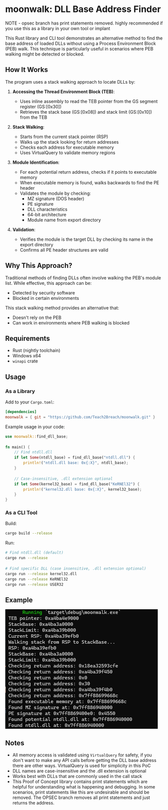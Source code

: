 # moonwalk: DLL Base Address Finder

NOTE - opsec branch has print statements removed. highly recommended if you use this as a library in your own tool or implant

This Rust library and CLI tool demonstrates an alternative method to find the base address of loaded DLLs without using a Process Environment Block (PEB) walk. This technique is particularly useful in scenarios where PEB walking might be detected or blocked.

## How It Works

The program uses a stack walking approach to locate DLLs by:

1. **Accessing the Thread Environment Block (TEB)**:
   - Uses inline assembly to read the TEB pointer from the GS segment register (GS:[0x30])
   - Retrieves the stack base (GS:[0x08]) and stack limit (GS:[0x10]) from the TEB

2. **Stack Walking**:
   - Starts from the current stack pointer (RSP)
   - Walks up the stack looking for return addresses
   - Checks each address for executable memory
   - Uses VirtualQuery to validate memory regions

3. **Module Identification**:
   - For each potential return address, checks if it points to executable memory
   - When executable memory is found, walks backwards to find the PE header
   - Validates the module by checking:
     - MZ signature (DOS header)
     - PE signature
     - DLL characteristics
     - 64-bit architecture
     - Module name from export directory

4. **Validation**:
   - Verifies the module is the target DLL by checking its name in the export directory
   - Confirms all PE header structures are valid

## Why This Approach?

Traditional methods of finding DLLs often involve walking the PEB's module list. While effective, this approach can be:
- Detected by security software
- Blocked in certain environments

This stack walking method provides an alternative that:
- Doesn't rely on the PEB
- Can work in environments where PEB walking is blocked

## Requirements

- Rust (nightly toolchain)
- Windows x64
- `winapi` crate

## Usage

### As a Library

Add to your `Cargo.toml`:
```toml
[dependencies]
moonwalk = { git = "https://github.com/Teach2Breach/moonwalk.git" }
```

Example usage in your code:
```rust
use moonwalk::find_dll_base;

fn main() {
    // Find ntdll.dll
    if let Some(ntdll_base) = find_dll_base("ntdll.dll") {
        println!("ntdll.dll base: 0x{:X}", ntdll_base);
    }

    // Case-insensitive, .dll extension optional
    if let Some(kernel32_base) = find_dll_base("KeRNEl32") {
        println!("kernel32.dll base: 0x{:X}", kernel32_base);
    }
}
```

### As a CLI Tool

Build:
```bash
cargo build --release
```

Run:
```bash
# Find ntdll.dll (default)
cargo run --release

# Find specific DLL (case insensitive, .dll extension optional)
cargo run --release kernel32.dll
cargo run --release KeRNEl32
cargo run --release USER32
```

## Example

![Moonwalk DLL Base Address Finder Demo](2025-05-03_10-34.png)

## Notes

- All memory access is validated using `VirtualQuery` for safety, if you don't want to make any API calls before getting the DLL base address there are other ways. VirtualQuery is used for simplicity in this PoC
- DLL names are case-insensitive and the .dll extension is optional
- Works best with DLLs that are commonly used in the call stack
- This Proof of Concept library contains print statements which are helpful for understanding what is happening and debugging. In some scenarios, print statements like this are undesirable and should be removed. The OPSEC branch removes all print statements and just returns the address.